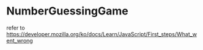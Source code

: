 # NumberGuessingGame

refer to https://developer.mozilla.org/ko/docs/Learn/JavaScript/First_steps/What_went_wrong
